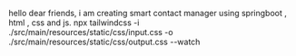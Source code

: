 hello dear friends, i am creating smart contact manager using springboot , html , css and js.
npx tailwindcss -i ./src/main/resources/static/css/input.css -o ./src/main/resources/static/css/output.css --watch